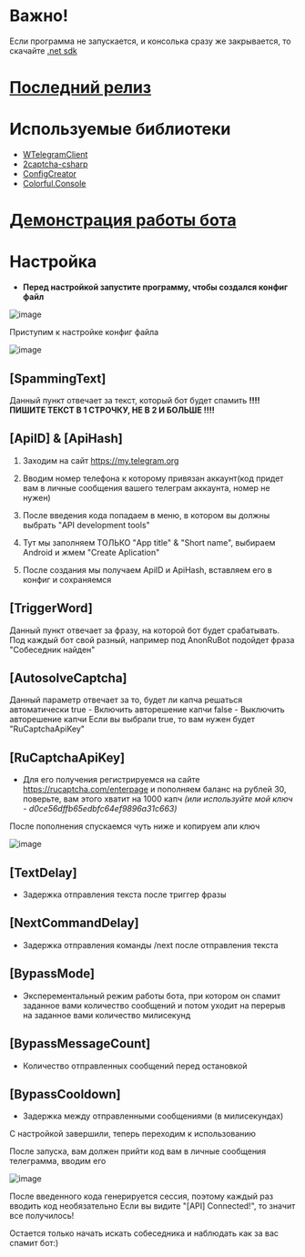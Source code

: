 # Важно!
Если программа не запускается, и консолька сразу же закрывается, то скачайте [.net sdk](https://dotnet.microsoft.com/en-us/download/dotnet/thank-you/sdk-6.0.311-windows-x64-installer)

# [Последний релиз](https://github.com/FanyaOff/AnonChatBot/releases/tag/random)

# Используемые библиотеки
- [WTelegramClient](https://github.com/wiz0u/WTelegramClient)
- [2captcha-csharp](https://github.com/2captcha/2captcha-csharp)
- [ConfigCreator](https://github.com/FanyaOff/Config-Creator)
- [Colorful.Console](https://github.com/tomakita/Colorful.Console)

# [Демонстрация работы бота](https://www.youtube.com/watch?v=tdgiPBhBsfg)

# Настройка

- **Перед настройкой запустите программу, чтобы создался конфиг файл**

![image](https://user-images.githubusercontent.com/73064979/212462756-f374db31-b069-4cdd-b4cb-7e3bba51b63e.png)

Приступим к настройке конфиг файла

![image](https://user-images.githubusercontent.com/73064979/212462788-a9ce07b7-ef6f-4a9b-a9b1-53a92f362906.png)

## [SpammingText]
Данный пункт отвечает за текст, который бот будет спамить
**!!!! ПИШИТЕ ТЕКСТ В 1 СТРОЧКУ, НЕ В 2 И БОЛЬШЕ !!!!**
## [ApiID] & [ApiHash]
1) Заходим на сайт https://my.telegram.org

2) Вводим номер телефона к которому привязан аккаунт(код придет вам в личные сообщения вашего телеграм аккаунта, номер не нужен)

3) После введения кода попадаем в меню, в котором вы должны выбрать "API development tools"

4) Тут мы заполняем ТОЛЬКО "App title" & "Short name", выбираем Android и жмем "Create Aplication"

5) После создания мы получаем ApiID и ApiHash, вставляем его в конфиг и сохраняемся

## [TriggerWord]
Данный пункт отвечает за фразу, на которой бот будет срабатывать. Под каждый бот свой разный, например под AnonRuBot подойдет фраза "Собеседник найден"

## [AutosolveCaptcha]
Данный параметр отвечает за то, будет ли капча решаться автоматически
true - Включить авторешение капчи
false - Выключить авторешение капчи
Если вы выбрали true, то вам нужен будет "RuCaptchaApiKey"

## [RuCaptchaApiKey]
- Для его получения регистрируемся на сайте https://rucaptcha.com/enterpage и пополняем баланс на рублей 30, поверьте, вам этого хватит на 1000 капч _(или используйте мой ключ - d0ce56dffb65edbfc64ef9896a31c663)_

После пополнения спускаемся чуть ниже и копируем апи ключ 

![image](https://user-images.githubusercontent.com/73064979/212463224-29376ed1-7f27-471d-bc7b-afe660037626.png)

## [TextDelay]
- Задержка отправления текста после триггер фразы

## [NextCommandDelay]
- Задержка отправления команды /next после отправления текста

## [BypassMode]
- Эксперементальный режим работы бота, при котором он спамит заданное вами количество сообщений и потом уходит на перерыв на заданное вами количество милисекунд

## [BypassMessageCount]
- Количество отправленных сообщений перед остановкой

## [BypassCooldown]
- Задержка между отправленными сообщениями (в милисекундах)

С настройкой завершили, теперь переходим к использованию

После запуска, вам должен прийти код вам в личные сообщения телеграмма, вводим его

![image](https://user-images.githubusercontent.com/73064979/212463282-0b3c0ca6-95a5-4a53-aff2-7b2a2fcd53da.png)

После введенного кода генерируется сессия, поэтому каждый раз вводить код необязательно
Если вы видите "[API] Connected!", то значит все получилось!

Остается только начать искать собеседника и наблюдать как за вас спамит бот:)



